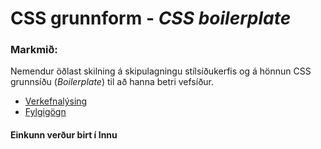 # CSS grunnform - _CSS boilerplate_

### Markmið:
Nemendur öðlast skilning á skipulagningu stílsíðukerfis og á hönnun CSS grunnsíðu (_Boilerplate_)  til að hanna betri vefsíður.

* [Verkefnalýsing](21h_verkefni_1.pdf)
* [Fylgigögn](https://github.com/vefhonnun/21H/tree/main/S%C3%BDnid%C3%A6mi/V-1)

#### Einkunn verður birt í Innu
